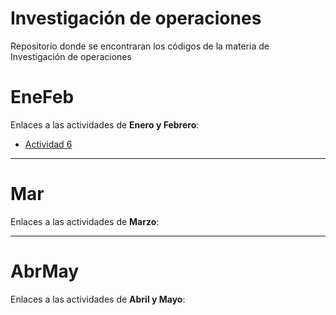 # Investigación de operaciones
Repositorio donde se encontraran los códigos de la materia de Investigación de operaciones


# EneFeb
Enlaces a las actividades de **Enero y Febrero**:

- [Actividad 6](./EneFeb/Act6_EspacioMuestral.py)


---

# Mar
Enlaces a las actividades de **Marzo**:



---

# AbrMay
Enlaces a las actividades de **Abril y Mayo**:


